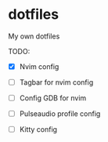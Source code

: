 # dotfiles
My own dotfiles

TODO:

- [x] Nvim config

- [ ] Tagbar for nvim config

- [ ] Config GDB for nvim

- [ ] Pulseaudio profile config

- [ ] Kitty config
